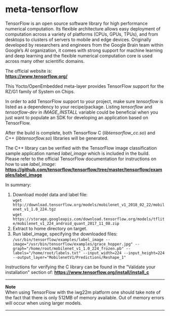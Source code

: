# meta-tensorflow

TensorFlow is an open source software library for high performance numerical
computation. Its flexible architecture allows easy deployment of computation
across a variety of platforms (CPUs, GPUs, TPUs), and from desktops to clusters
of servers to mobile and edge devices. Originally developed by researchers and
engineers from the Google Brain team within Google’s AI organization, it comes
with strong support for machine learning and deep learning and the flexible
numerical computation core is used across many other scientific domains.


The official website is:  
**https://www.tensorflow.org/**


This Yocto/OpenEmbedded meta-layer provides TensorFlow support for the RZ/G1
family of System on Chips.


In order to add TensorFlow support to your project, make sure *tensorflow* is
listed as a dependency to your recipe/package.
Listing *tensorflow* and *tensorflow-dev* in *IMAGE_INSTALL* variable could be
beneficial when you just want to populate an SDK for developing an application
based on TensorFlow.


After the build is complete, both Tensorflow C (*libtensorflow_cc.so*) and C++
(*libtensorflow.so*) libraries will be generated.

The C++ library can be verified with the TensorFlow image classification sample
application named *label_image* which is included in the build. Please refer to
the official TensorFlow documentation for instructions on how to use
*label_image*:  
**https://github.com/tensorflow/tensorflow/tree/master/tensorflow/examples/label_image**


In summary:  
1. Download model data and label file:  
`wget http://download.tensorflow.org/models/mobilenet_v1_2018_02_22/mobilenet_v1_1.0_224.tgz`  
`wget https://storage.googleapis.com/download.tensorflow.org/models/tflite/mobilenet_v1_224_android_quant_2017_11_08.zip`  
2. Extract to home directory on target.  
3. Run label_image, specifying the downloaded files:  
`/usr/bin/tensorflow/examples/label_image --image="/usr/bin/tensorflow/examples/grace_hopper.jpg" --graph="/home/root/mobilenet_v1_1.0_224_frozen.pb" --labels="/home/root/labels.txt" --input_width=224 --input_height=224 --output_layer="MobilenetV1/Predictions/Reshape_1"`  


Instructions for verifying the C library can be found in the "Validate your
installation" section of:
**https://www.tensorflow.org/install/install_c**


---

**Note**  
When using TensorFlow with the iwg22m platform one should take note of the fact
that there is only 512MB of memory available. Out of memory errors will occur
when using larger models.

---
